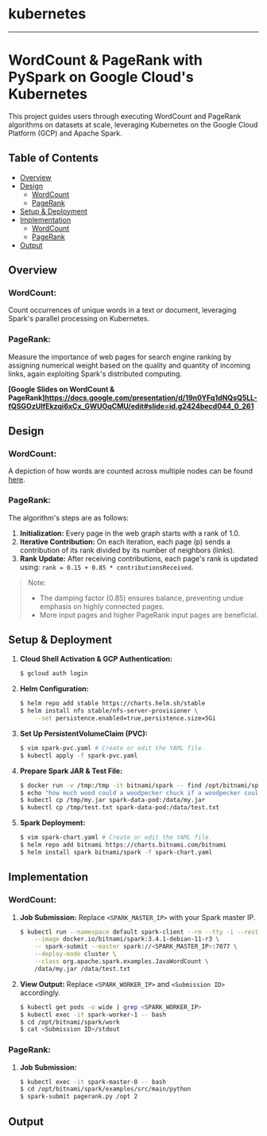 # kubernetes

---

# WordCount & PageRank with PySpark on Google Cloud's Kubernetes

This project guides users through executing WordCount and PageRank algorithms on datasets at scale, leveraging Kubernetes on the Google Cloud Platform (GCP) and Apache Spark.

## Table of Contents
- [Overview](#overview)
- [Design](#design)
  - [WordCount](#wordcount)
  - [PageRank](#pagerank)
- [Setup & Deployment](#setup--deployment)
- [Implementation](#implementation)
  - [WordCount](#wordcount-1)
  - [PageRank](#pagerank-1)
- [Output](#output)

## Overview

### WordCount:
Count occurrences of unique words in a text or document, leveraging Spark's parallel processing on Kubernetes.

### PageRank:
Measure the importance of web pages for search engine ranking by assigning numerical weight based on the quality and quantity of incoming links, again exploiting Spark's distributed computing.

**[Google Slides on WordCount & PageRank]https://docs.google.com/presentation/d/19n0YFq1dNQsQ5LL-fQSGOzUIfEkzqi6xCx_GWUOqCMU/edit#slide=id.g2424becd044_0_261**

## Design

### WordCount:
A depiction of how words are counted across multiple nodes can be found [here](image_link).

### PageRank:

The algorithm's steps are as follows:
1. **Initialization:** Every page in the web graph starts with a rank of 1.0.
2. **Iterative Contribution:** On each iteration, each page (p) sends a contribution of its rank divided by its number of neighbors (links).
3. **Rank Update:** After receiving contributions, each page's rank is updated using: `rank = 0.15 + 0.85 * contributionsReceived`.

> Note:
> - The damping factor (0.85) ensures balance, preventing undue emphasis on highly connected pages.
> - More input pages and higher PageRank input pages are beneficial.

## Setup & Deployment

1. **Cloud Shell Activation & GCP Authentication:**
    ```bash
    $ gcloud auth login
    ```

2. **Helm Configuration:**
    ```bash
    $ helm repo add stable https://charts.helm.sh/stable
    $ helm install nfs stable/nfs-server-provisioner \
        --set persistence.enabled=true,persistence.size=5Gi
    ```

3. **Set Up PersistentVolumeClaim (PVC):**
    ```bash
    $ vim spark-pvc.yaml # Create or edit the YAML file.
    $ kubectl apply -f spark-pvc.yaml
    ```

4. **Prepare Spark JAR & Test File:**
    ```bash
    $ docker run -v /tmp:/tmp -it bitnami/spark -- find /opt/bitnami/spark/examples/jars/ -name spark-examples* -exec cp {} /tmp/my.jar \;
    $ echo "how much wood could a woodpecker chuck if a woodpecker could chuck wood" > /tmp/test.txt
    $ kubectl cp /tmp/my.jar spark-data-pod:/data/my.jar
    $ kubectl cp /tmp/test.txt spark-data-pod:/data/test.txt
    ```

5. **Spark Deployment:**
    ```bash
    $ vim spark-chart.yaml # Create or edit the YAML file.
    $ helm repo add bitnami https://charts.bitnami.com/bitnami
    $ helm install spark bitnami/spark -f spark-chart.yaml
    ```

## Implementation

### WordCount:

1. **Job Submission:**
    Replace `<SPARK_MASTER_IP>` with your Spark master IP.
    ```bash
    $ kubectl run --namespace default spark-client --rm --tty -i --restart='Never' \
        --image docker.io/bitnami/spark:3.4.1-debian-11-r3 \
        -- spark-submit --master spark://<SPARK_MASTER_IP>:7077 \
        --deploy-mode cluster \
        --class org.apache.spark.examples.JavaWordCount \
        /data/my.jar /data/test.txt
    ```

2. **View Output:**
    Replace `<SPARK_WORKER_IP>` and `<Submission ID>` accordingly.
    ```bash
    $ kubectl get pods -o wide | grep <SPARK_WORKER_IP>
    $ kubectl exec -it spark-worker-1 -- bash
    $ cd /opt/bitnami/spark/work
    $ cat <Submission ID>/stdout
    ```

### PageRank:

1. **Job Submission:**
    ```bash
    $ kubectl exec -it spark-master-0 -- bash
    $ cd /opt/bitnami/spark/examples/src/main/python
    $ spark-submit pagerank.py /opt 2
    ```

## Output


